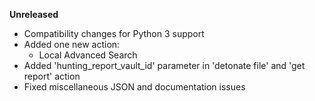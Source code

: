 **Unreleased**
* Compatibility changes for Python 3 support
* Added one new action:
    * Local Advanced Search
* Added 'hunting_report_vault_id' parameter in 'detonate file' and 'get report' action
* Fixed miscellaneous JSON and documentation issues